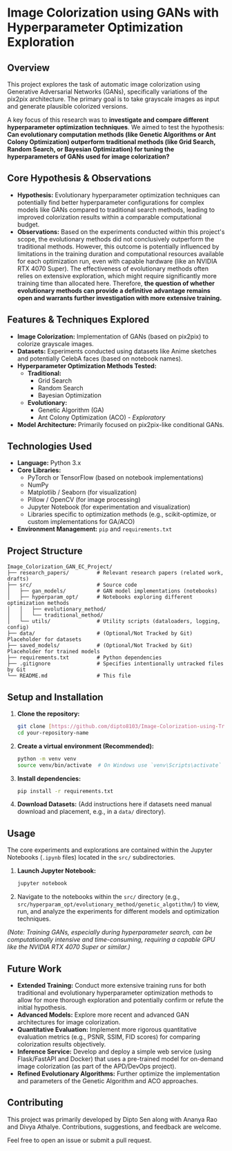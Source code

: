 # Image Colorization using GANs with Hyperparameter Optimization Exploration

## Overview

This project explores the task of automatic image colorization using Generative Adversarial Networks (GANs), specifically variations of the pix2pix architecture. The primary goal is to take grayscale images as input and generate plausible colorized versions.

A key focus of this research was to **investigate and compare different hyperparameter optimization techniques**. We aimed to test the hypothesis: **Can evolutionary computation methods (like Genetic Algorithms or Ant Colony Optimization) outperform traditional methods (like Grid Search, Random Search, or Bayesian Optimization) for tuning the hyperparameters of GANs used for image colorization?**

## Core Hypothesis & Observations

* **Hypothesis:** Evolutionary hyperparameter optimization techniques can potentially find better hyperparameter configurations for complex models like GANs compared to traditional search methods, leading to improved colorization results within a comparable computational budget.
* **Observations:** Based on the experiments conducted within this project's scope, the evolutionary methods did not conclusively outperform the traditional methods. However, this outcome is potentially influenced by limitations in the training duration and computational resources available for each optimization run, even with capable hardware (like an NVIDIA RTX 4070 Super). The effectiveness of evolutionary methods often relies on extensive exploration, which might require significantly more training time than allocated here. Therefore, **the question of whether evolutionary methods can provide a definitive advantage remains open and warrants further investigation with more extensive training.**

## Features & Techniques Explored

* **Image Colorization:** Implementation of GANs (based on pix2pix) to colorize grayscale images.
* **Datasets:** Experiments conducted using datasets like Anime sketches and potentially CelebA faces (based on notebook names).
* **Hyperparameter Optimization Methods Tested:**
    * **Traditional:**
        * Grid Search
        * Random Search
        * Bayesian Optimization
    * **Evolutionary:**
        * Genetic Algorithm (GA)
        * Ant Colony Optimization (ACO) - *Exploratory*
* **Model Architecture:** Primarily focused on pix2pix-like conditional GANs.

## Technologies Used

* **Language:** Python 3.x
* **Core Libraries:**
    * PyTorch or TensorFlow (based on notebook implementations)
    * NumPy
    * Matplotlib / Seaborn (for visualization)
    * Pillow / OpenCV (for image processing)
    * Jupyter Notebook (for experimentation and visualization)
    * Libraries specific to optimization methods (e.g., scikit-optimize, or custom implementations for GA/ACO)
* **Environment Management:** `pip` and `requirements.txt`

## Project Structure

```
Image_Colorization_GAN_EC_Project/
├── research_papers/         # Relevant research papers (related work, drafts)
├── src/                     # Source code
│   ├── gan_models/          # GAN model implementations (notebooks)
│   ├── hyperparam_opt/      # Notebooks exploring different optimization methods
│   │   ├── evolutionary_method/
│   │   └── traditional_method/
│   └── utils/               # Utility scripts (dataloaders, logging, config)
├── data/                    # (Optional/Not Tracked by Git) Placeholder for datasets
├── saved_models/            # (Optional/Not Tracked by Git) Placeholder for trained models
├── requirements.txt         # Python dependencies
├── .gitignore               # Specifies intentionally untracked files by Git
└── README.md                # This file
```

## Setup and Installation

1.  **Clone the repository:**
    ```bash
    git clone [https://github.com/dipto8103/Image-Colorization-using-Traditional-and-Evolutionary-Methods.git](https://github.com/dipto8103/Image-Colorization-using-Traditional-and-Evolutionary-Methods.git)
    cd your-repository-name
    ```

2.  **Create a virtual environment (Recommended):**
    ```bash
    python -m venv venv
    source venv/bin/activate  # On Windows use `venv\Scripts\activate`
    ```

3.  **Install dependencies:**
    ```bash
    pip install -r requirements.txt
    ```

4.  **Download Datasets:** (Add instructions here if datasets need manual download and placement, e.g., in a `data/` directory).

## Usage

The core experiments and explorations are contained within the Jupyter Notebooks (`.ipynb` files) located in the `src/` subdirectories.

1.  **Launch Jupyter Notebook:**
    ```bash
    jupyter notebook
    ```
2.  Navigate to the notebooks within the `src/` directory (e.g., `src/hyperparam_opt/evolutionary_method/genetic_algotithm/`) to view, run, and analyze the experiments for different models and optimization techniques.

*(Note: Training GANs, especially during hyperparameter search, can be computationally intensive and time-consuming, requiring a capable GPU like the NVIDIA RTX 4070 Super or similar.)*

## Future Work

* **Extended Training:** Conduct more extensive training runs for both traditional and evolutionary hyperparameter optimization methods to allow for more thorough exploration and potentially confirm or refute the initial hypothesis.
* **Advanced Models:** Explore more recent and advanced GAN architectures for image colorization.
* **Quantitative Evaluation:** Implement more rigorous quantitative evaluation metrics (e.g., PSNR, SSIM, FID scores) for comparing colorization results objectively.
* **Inference Service:** Develop and deploy a simple web service (using Flask/FastAPI and Docker) that uses a pre-trained model for on-demand image colorization (as part of the APD/DevOps project).
* **Refined Evolutionary Algorithms:** Further optimize the implementation and parameters of the Genetic Algorithm and ACO approaches.

## Contributing

This project was primarily developed by Dipto Sen along with Ananya Rao and Divya Athalye. Contributions, suggestions, and feedback are welcome.

Feel free to open an issue or submit a pull request.
